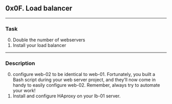 ## 0x0F. Load balancer
---
### Task
0. Double the number of webservers 
1. Install your load balancer
---
### Description
0.  configure web-02 to be identical to web-01. Fortunately, you built a Bash script during your web server project, and they’ll now come in handy to easily configure web-02. Remember, always try to automate your work!
1. Install and configure HAproxy on your lb-01 server.